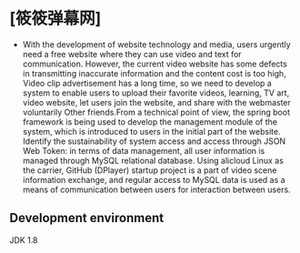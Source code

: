 # [筱筱弹幕网]
- With the development of website technology and media, users urgently need a free website where they can use video and text for communication. However, the current video website has some defects in transmitting inaccurate information and the content cost is too high, Video clip advertisement has a long time, so we need to develop a system to enable users to upload their favorite videos, learning, TV art, video website, let users join the website, and share with the webmaster voluntarily Other friends.From a technical point of view, the spring boot framework is being used to develop the management module of the system, which is introduced to users in the initial part of the website. Identify the sustainability of system access and access through JSON Web Token: in terms of data management, all user information is managed through MySQL relational database. Using alicloud Linux as the carrier, GitHub (DPlayer) startup project is a part of video scene information exchange, and regular access to MySQL data is used as a means of communication between users for interaction between users.
## Development environment
JDK 1.8

## 
